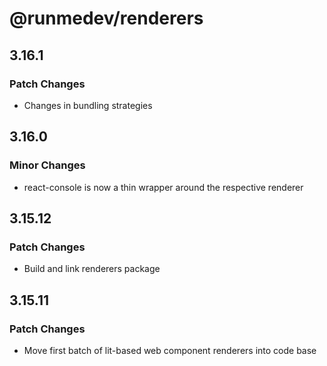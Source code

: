 # @runmedev/renderers

## 3.16.1

### Patch Changes

- Changes in bundling strategies

## 3.16.0

### Minor Changes

- react-console is now a thin wrapper around the respective renderer

## 3.15.12

### Patch Changes

- Build and link renderers package

## 3.15.11

### Patch Changes

- Move first batch of lit-based web component renderers into code base
